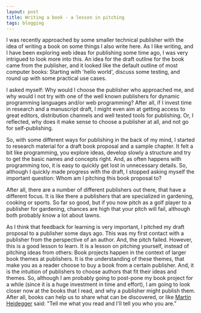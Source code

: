 ```yaml
---
layout: post
title: Writing a book - a lesson in pitching
tags: blogging
---
```

I was recently approached by some smaller technical publisher with the idea of writing a book on some things I also write here. As I like writing, and I have been exploring web ideas for publishing some time ago, I was very intrigued to look more into this. An idea for the draft outline for the book came from the publisher, and it looked like the default outline of most computer books: Starting with 'hello world', discuss some testing, and round up with some practical use cases.

I asked myself: Why would I choose the publisher who approached me, and why would I not try with one of the well known publishers for dynamic programming languages and/or web programming? After all, if I invest time in research and a manuscript draft, I might even aim at getting access to great editors, distribution channels and well tested tools for publishing. Or, I reflected, why does it make sense to choose a publisher at all, and not go for self-publishing.

So, with some different ways for publishing in the back of my mind, I started to research material for a draft book proposal and a sample chapter. It felt a bit like programming, you explore ideas, develop slowly a structure and try to get the basic names and concepts right. And, as often happens with programming too, it is easy to quickly get lost in unnecessary details. So, although I quickly made progress with the draft, I stopped asking myself the important question: Whom am I pitching this book proposal to?

After all, there are a number of different publishers out there, that have a different focus. It is like there a publishers that are specialized in gardening, cooking or sports. So far so good, but if you now pitch as a golf player to a publisher for gardening, chances are high that your pitch will fail, although both probably know a lot about lawns.

As I think that feedback for learning is very important, I pitched my draft proposal to a publisher some days ago. This was my first contact with a publisher from the perspective of an author. And, the pitch failed. However, this is a good lesson to learn. It is a lesson on pitching yourself, instead of pitching ideas from others: Book projects happen in the context of larger book themes at publishers. It is the understanding of these themes, that make you as a reader choose to buy a book from a certain publisher. And, it is the intuition of publishers to choose authors that fit their ideas and themes. So, although I am probably going to post-pone my book project for a while (since it is a huge investment in time and effort), I am going to look closer now at the books that I read, and why a publisher might publish them. After all, books can help us to share what can be discovered, or like [Martin Heidegger](http://en.wikipedia.org/wiki/Martin_Heidegger) said: "Tell me what you read and I'll tell you who you are."

